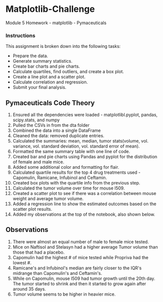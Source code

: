 # Matplotlib-Challenge
Module 5 Homework - matplotlib - Pymaceuticals

### Instructions
This assignment is broken down into the following tasks:

* Prepare the data.
* Generate summary statistics.
* Create bar charts and pie charts.
* Calculate quartiles, find outliers, and create a box plot.
* Create a line plot and a scatter plot.
* Calculate correlation and regression.
* Submit your final analysis.

## Pymaceuticals Code Theory
1. Ensured all the dependencies were loaded - matplotlibl.pyplot, pandas, scipy.stats, and numpy
2. Pulled the CSVs in from the dta folder
3. Combined the data into a single DataFrame
4. Cleaned the data: removed duplicate entries.
5. Calculated the summaries: mean, median, tumor stats(volume, vol. variance, vol. standard deviation, vol. standard error of mean).
6. Formatted the same summary table with one line of code.
7. Created bar and pie charts using Pandas and pyplot for the distribution of female and male mice.
8. Added some additional color and formatting for flair.
9. Calculated quartile results for the top 4 drug treatments used - Capomulin, Ramicane, Infubinol and Ceftamin.
10. Created box plots with the quartile info from the previous step.
11. Calculated the tumor volume over time for mouse l509.
12. Created a scatter plot to see if there was a correlation between mouse weight and average tumor volume.
13. Added a regression line to show the estimated outcomes based on the scatter plot results.
14. Added my observations at the top of the notebook, also shown below.


## Observations

1. There were almost an equal number of male to female mice tested.
2. Mice on Naftisol and Stelasyn had a higher average Tumor volume than those that had a placebo.
3. Capomulin had the highest # of mice tested while Propriva had the lowest #.
4. Ramicane's and Infubinol's median are fairly closer to the IQR's midrange than Capomulin's and Ceftamin's.
5. While on Capomulin, mouse l509 had tumor growth until the 20th day. The tumor started to shrink and then it started to grow again after around 35 days.
6. Tumor volume seems to be higher in heavier mice.
